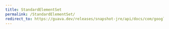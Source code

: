 ```yaml
---
title: StandardElementSet
permalink: /StandardElementSet/
redirect_to: https://guava.dev/releases/snapshot-jre/api/docs/com/google/common/collect/ForwardingMultiset.StandardElementSet.html
---
```

